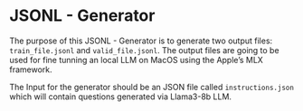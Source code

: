 # JSONL - Generator

The purpose of this JSONL - Generator is to generate two output files: `train_file.jsonl` and `valid_file.jsonl`.
The output files are going to be used for fine tunning an local LLM on MacOS using the Apple’s MLX framework.

The Input for the generator should be an JSON file called `instructions.json` which will contain questions generated via Llama3-8b LLM.
